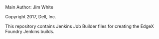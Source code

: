 Main Author:  Jim White

Copyright 2017, Dell, Inc.

This repository contains Jenkins Job Builder files for creating the EdgeX Foundry Jenkins builds.